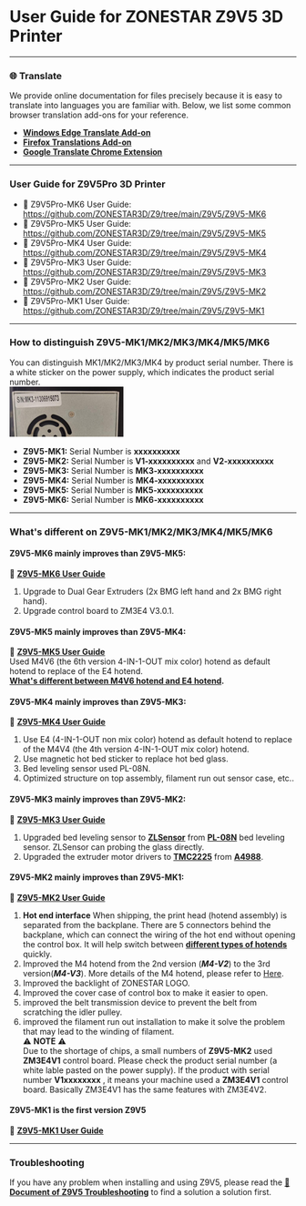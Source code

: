 # User Guide for ZONESTAR Z9V5 3D Printer 

-----
### :globe_with_meridians: Translate
We provide online documentation for files precisely because it is easy to translate into languages you are familiar with. Below, we list some common browser translation add-ons for your reference.
- [**Windows Edge Translate Add-on**](https://microsoftedge.microsoft.com/addons/detail/edge-translate/bfdogplmndidlpjfhoijckpakkdjkkil?hl=en-US)    
- [**Firefox Translations Add-on**](https://support.mozilla.org/en-US/kb/firefox-translations-add-on?redirectslug=firefox-translations&redirectlocale=en-US)
- [**Google Translate Chrome Extension**](https://chrome.google.com/webstore/detail/google-translate/aapbdbdomjkkjkaonfhkkikfgjllcleb)

-----
### User Guide for Z9V5Pro 3D Printer 
- :file_folder: Z9V5Pro-MK6 User Guide: https://github.com/ZONESTAR3D/Z9/tree/main/Z9V5/Z9V5-MK6
- :file_folder: Z9V5Pro-MK5 User Guide: https://github.com/ZONESTAR3D/Z9/tree/main/Z9V5/Z9V5-MK5
- :file_folder: Z9V5Pro-MK4 User Guide: https://github.com/ZONESTAR3D/Z9/tree/main/Z9V5/Z9V5-MK4
- :file_folder: Z9V5Pro-MK3 User Guide: https://github.com/ZONESTAR3D/Z9/tree/main/Z9V5/Z9V5-MK3
- :file_folder: Z9V5Pro-MK2 User Guide: https://github.com/ZONESTAR3D/Z9/tree/main/Z9V5/Z9V5-MK2
- :file_folder: Z9V5Pro-MK1 User Guide: https://github.com/ZONESTAR3D/Z9/tree/main/Z9V5/Z9V5-MK1

-----
### How to distinguish Z9V5-MK1/MK2/MK3/MK4/MK5/MK6
You can distinguish MK1/MK2/MK3/MK4 by product serial number. There is a white sticker on the power supply, which indicates the product serial number.  
![](Z9V5_SN.jpg)
- **Z9V5-MK1:** Serial Number is **xxxxxxxxxx**   
- **Z9V5-MK2:** Serial Number is **V1-xxxxxxxxxx** and **V2-xxxxxxxxxx**    
- **Z9V5-MK3:** Serial Number is **MK3-xxxxxxxxxx**  
- **Z9V5-MK4:** Serial Number is **MK4-xxxxxxxxxx**  
- **Z9V5-MK5:** Serial Number is **MK5-xxxxxxxxxx**  
- **Z9V5-MK6:** Serial Number is **MK6-xxxxxxxxxx**  

-----
### What's different on Z9V5-MK1/MK2/MK3/MK4/MK5/MK6
#### Z9V5-MK6 mainly improves than Z9V5-MK5:    
:green_book: [**Z9V5-MK6 User Guide**](https://github.com/ZONESTAR3D/Z9/tree/main/Z9V5/Z9V5-MK6)    
1. Upgrade to Dual Gear Extruders (2x BMG left hand and 2x BMG right hand).
2. Upgrade control board to ZM3E4 V3.0.1.     

#### Z9V5-MK5 mainly improves than Z9V5-MK4:  
:green_book: [**Z9V5-MK5 User Guide**](https://github.com/ZONESTAR3D/Z9/tree/main/Z9V5/Z9V5-MK5)    
Used M4V6 (the 6th version 4-IN-1-OUT mix color) hotend as default hotend to replace of the E4 hotend.   
**[What's different between M4V6 hotend and E4 hotend](https://github.com/ZONESTAR3D/Upgrade-kit-guide/blob/main/HOTEND/FAQ_M4E4.md#whats-different-between-e4-and-m4-hotend).**     

#### Z9V5-MK4 mainly improves than Z9V5-MK3:  
:green_book: [**Z9V5-MK4 User Guide**](https://github.com/ZONESTAR3D/Z9/tree/main/Z9V5/Z9V5-MK4)    
1. Use E4 (4-IN-1-OUT non mix color) hotend as default hotend to replace of the M4V4 (the 4th version 4-IN-1-OUT mix color) hotend.
2. Use magnetic hot bed sticker to replace hot bed glass.
3. Bed leveling sensor used PL-08N.
4. Optimized structure on top assembly, filament run out sensor case, etc..    

#### Z9V5-MK3 mainly improves than Z9V5-MK2:
:green_book: [**Z9V5-MK3 User Guide**](https://github.com/ZONESTAR3D/Z9/tree/main/Z9V5/Z9V5-MK3)
1. Upgraded bed leveling sensor to [**ZLSensor**](https://aliexpress.com/item/1005002865311470.html) from [**PL-08N**](https://www.aliexpress.com/item/2255800409994958.html) bed leveling sensor. ZLSensor can probing the glass directly.  
2. Upgraded the extruder motor drivers to [**TMC2225**](https://aliexpress.com/item/1005003270721219.html) from [**A4988**](https://www.aliexpress.com/item/2255800771058461.html).     

#### Z9V5-MK2 mainly improves than Z9V5-MK1:    
:green_book: [**Z9V5-MK2 User Guide**](https://github.com/ZONESTAR3D/Z9/tree/main/Z9V5/Z9V5-MK2)  
1. **Hot end interface** When shipping, the print head (hotend assembly) is separated from the backplane. There are 5 connectors behind the backplane, which can connect the wiring of the hot end without opening the control box. It will help switch between [**different types of hotends**](https://github.com/ZONESTAR3D/Upgrade-kit-guide/tree/main/HOTEND) quickly.    
2. Improved the M4 hotend from the 2nd version (***M4-V2***) to the 3rd version(***M4-V3***). More details of the M4 hotend, please refer to [Here](https://github.com/ZONESTAR3D/Upgrade-kit-guide/tree/main/HOTEND/M4%20%204-IN-1-OUT%20Mixing%20Color%20Hotend).  
3. Improved the backlight of ZONESTAR LOGO.  
4. Improved the cover case of control box to make it easier to open.  
5. improved the belt transmission device to prevent the belt from scratching the idler pulley.  
6. improved the filament run out installation to make it solve the problem that may lead to the winding of filament.    
:warning: **NOTE** :warning:   
Due to the shortage of chips, a small numbers of **Z9V5-MK2** used **ZM3E4V1** control board. Please check the product serial number (a white lable pasted on the power supply). If the product with serial number **V1xxxxxxxx** , it means your machine used a **ZM3E4V1** control board. Basically ZM3E4V1 has the same features with ZM3E4V2.        

#### Z9V5-MK1 is the first version Z9V5    
:green_book: [**Z9V5-MK1 User Guide**](https://github.com/ZONESTAR3D/Z9/tree/main/Z9V5/Z9V5-MK1) 

-----
### Troubleshooting
If you have any problem when installing and using Z9V5, please read the [**:book:Document of Z9V5 Troubleshooting**](https://github.com/ZONESTAR3D/Z9/tree/main/Z9V5/Z9V5_FAQ/readme.md) to find a solution a solution first.



